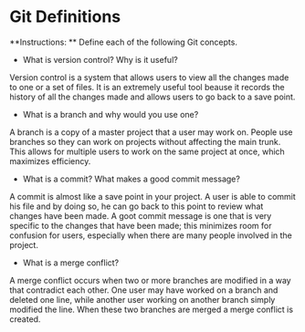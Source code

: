 # Git Definitions

**Instructions: ** Define each of the following Git concepts.

* What is version control?  Why is it useful?

Version control is a system that allows users to view all the changes made to one or a set of files. It is an extremely useful tool beause it records the history of all the changes made and allows users to go back to a save point.

* What is a branch and why would you use one?

A branch is a copy of a master project that a user may work on. People use branches so they can work on projects without affecting the main trunk. This allows for multiple users to work on the same project at once, which maximizes efficiency. 

* What is a commit? What makes a good commit message?

A commit is almost like a save point in your project. A user is able to commit his file and by doing so, he can go back to this point to review what changes have been made. A goot commit message is one that is very specific to the changes that have been made; this minimizes room for confusion for users, especially when there are many people involved in the project.

* What is a merge conflict?

A merge conflict occurs when two or more branches are modified in a way that contradict each other. One user may have worked on a branch and deleted one line, while another user working on another branch simply modified the line. When these two branches are merged a merge conflict is created.
